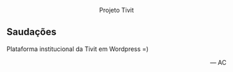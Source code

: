 <!DOCTYPE html>
<html lang="pt-br">
<head>
	<meta name="viewport" content="width=device-width" />
	<meta http-equiv="Content-Type" content="text/html; charset=utf-8" />
    <link rel="stylesheet" href="wp-admin/css/install.css?ver=20100228" type="text/css" />
</head>
<body>
<p style="text-align: center">Projeto Tivit</p>

<h2>Saudações</h2>
<p>Plataforma institucional da Tivit em Wordpress =)</p>
<p style="text-align: right">&#8212; AC</p>

</body>
</html>

